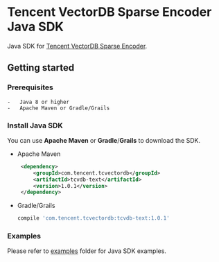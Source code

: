# Tencent VectorDB Sparse Encoder Java SDK

Java SDK for [Tencent VectorDB Sparse Encoder](https://cloud.tencent.com/product/vdb).

## Getting started


### Prerequisites

    -   Java 8 or higher
    -   Apache Maven or Gradle/Grails

### Install Java SDK

You can use **Apache Maven** or **Gradle**/**Grails** to download the SDK.

   - Apache Maven

       ```xml
        <dependency>
            <groupId>com.tencent.tcvectordb</groupId>
            <artifactId>tcvdb-text</artifactId>
            <version>1.0.1</version>
        </dependency>
       ```

   - Gradle/Grails

        ```gradle
        compile 'com.tencent.tcvectordb:tcvdb-text:1.0.1'
        ```

### Examples

Please refer to [examples](src/main/java/com/tencent/tcvdbtext/example.java) folder for Java SDK examples.